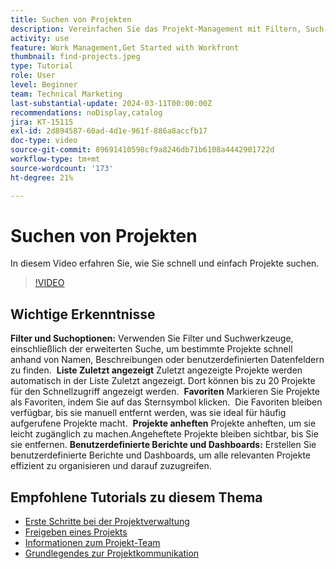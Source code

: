 ```yaml
---
title: Suchen von Projekten
description: Vereinfachen Sie das Projekt-Management mit Filtern, Such-Tools, zuletzt verwendeten Listen, Favoriten, angehefteten Projekten und benutzerdefinierten Berichten oder Dashboards, um den schnellen und organisierten Zugriff auf Projekte zu ermöglichen.
activity: use
feature: Work Management,Get Started with Workfront
thumbnail: find-projects.jpeg
type: Tutorial
role: User
level: Beginner
team: Technical Marketing
last-substantial-update: 2024-03-11T00:00:00Z
recommendations: noDisplay,catalog
jira: KT-15115
exl-id: 2d894587-60ad-4d1e-961f-886a8accfb17
doc-type: video
source-git-commit: 89691410598cf9a8246db71b6108a4442901722d
workflow-type: tm+mt
source-wordcount: '173'
ht-degree: 21%

---
```


# Suchen von Projekten

In diesem Video erfahren Sie, wie Sie schnell und einfach Projekte suchen.

>[!VIDEO](https://video.tv.adobe.com/v/3427788/?quality=12&learn=on&enablevpops)

## Wichtige Erkenntnisse

**Filter und Suchoptionen:** Verwenden Sie Filter und Suchwerkzeuge, einschließlich der erweiterten Suche, um bestimmte Projekte schnell anhand von Namen, Beschreibungen oder benutzerdefinierten Datenfeldern zu finden. &#x200B;
**Liste Zuletzt angezeigt** Zuletzt angezeigte Projekte werden automatisch in der Liste Zuletzt angezeigt. Dort können bis zu 20 Projekte für den Schnellzugriff angezeigt werden. &#x200B;
**Favoriten** Markieren Sie Projekte als Favoriten, indem Sie auf das Sternsymbol klicken. &#x200B; Die Favoriten bleiben verfügbar, bis sie manuell entfernt werden, was sie ideal für häufig aufgerufene Projekte macht. &#x200B;
**Projekte anheften** Projekte anheften, um sie leicht zugänglich zu machen. &#x200B; Angeheftete Projekte bleiben sichtbar, bis Sie sie entfernen.
**Benutzerdefinierte Berichte und Dashboards:** Erstellen Sie benutzerdefinierte Berichte und Dashboards, um alle relevanten Projekte effizient zu organisieren und darauf zuzugreifen. &#x200B;


## Empfohlene Tutorials zu diesem Thema

* [Erste Schritte bei der Projektverwaltung](/help/manage-work/projects/getting-started-manage-a-project.md)
* [Freigeben eines Projekts](/help/manage-work/projects/share-a-project.md)
* [Informationen zum Projekt-Team](/help/manage-work/projects/understand-the-project-team.md)
* [Grundlegendes zur Projektkommunikation](/help/manage-work/projects/understand-project-communication.md)
